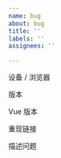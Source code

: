 ```yaml
---
name: bug
about: bug
title: ''
labels: ''
assignees: ''

---
```


设备 / 浏览器
 

版本
 

Vue 版本
 

重现链接
 

描述问题
